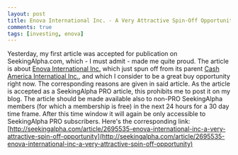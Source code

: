 ```yaml
---
layout: post
title: Enova International Inc. - A Very Attractive Spin-Off Opportunity
comments: true
tags: [investing, enova]
---
```

Yesterday, my first article was accepted for publication on SeekingAlpha.com, which - I must admit - made me quite proud. The article is about [Enova International Inc.](http://www.enova.com) which just spun off from its parent [Cash America Internatioal Inc.](http://www.cashamerica.com/), and which I consider to be a great buy opportunity right now.<!--more--> The corresponding reasons are given in said article. As the article is accepted as a SeekingAlpha PRO article, this prohibits me to post it on my blog. The article should be made available also to non-PRO SeekingAlpha members (for which a membership is free) in the next 24 hours for a 30 day time frame. After this time window it will again be only accessible to SeekingAlpha PRO subscribers. Here's the corresponding link: [http://seekingalpha.com/article/2695535-enova-international-inc-a-very-attractive-spin-off-opportunity](http://seekingalpha.com/article/2695535-enova-international-inc-a-very-attractive-spin-off-opportunity)